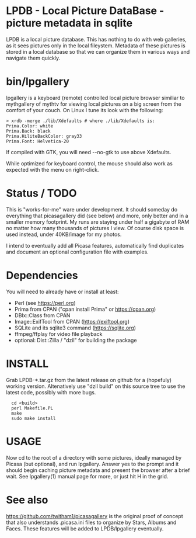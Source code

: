 # LPDB - Local Picture DataBase - picture metadata in sqlite

LPDB is a local picture database.  This has nothing to do with web
galleries, as it sees pictures only in the local fileystem.  Metadata
of these pictures is stored in a local database so that we can
organize them in various ways and navigate them quickly.

# bin/lpgallery

lpgallery is a keyboard (remote) controlled local picture browser
similiar to mythgallery of mythtv for viewing local pictures on a big
screen from the comfort of your couch.  On Linux I tune its look with
the following:

	> xrdb -merge ./lib/Xdefaults # where ./lib/Xdefaults is:
	Prima.Color: white
	Prima.Back: black
	Prima.HiliteBackColor: gray33
	Prima.Font: Helvetica-20

If compiled with GTK, you will need --no-gtk to use above Xdefaults.

While optimized for keyboard control, the mouse should also work as
expected with the menu on right-click.

# Status / TODO

This is "works-for-me" ware under development.  It should someday do
everything that picasagallery did (see below) and more, only better
and in a smaller memory footprint.  My runs are staying under half a
gigabyte of RAM no matter how many thousands of pictures I view.  Of
course disk space is used instead, under 40KB/image for my photos.

I intend to eventually add all Picasa features, automatically find
duplicates and document an optional configuration file with examples.

# Dependencies

You will need to already have or install at least:

* Perl (see https://perl.org)
* Prima from CPAN ("cpan install Prima" or https://cpan.org)
* DBIx::Class from CPAN
* Image::ExifTool from CPAN (https://exiftool.org)
* SQLite and its sqlite3 command (https://sqlite.org)
* ffmpeg/ffplay for video file playback
* optional: Dist::Zilla / "dzil" for building the package

# INSTALL

Grab LPDB-*.tar.gz from the latest release on github for a (hopefuly)
working version.  Altenatively use "dzil build" on this source tree to
use the latest code, possibly with more bugs.

```
  cd <build>
  perl Makefile.PL
  make
  sudo make install
```

# USAGE

Now cd to the root of a directory with some pictures, ideally managed
by Picasa (but optional), and run lpgallery.  Answer yes to the prompt
and it should begin caching picture metadata and present the browser
after a brief wait.  See lpgallery(1) manual page for more, or just
hit H in the grid.

# See also

https://github.com/twitham1/picasagallery is the original proof of
concept that also understands .picasa.ini files to organize by Stars,
Albums and Faces.  These features will be added to LPDB/lpgallery
eventually.
